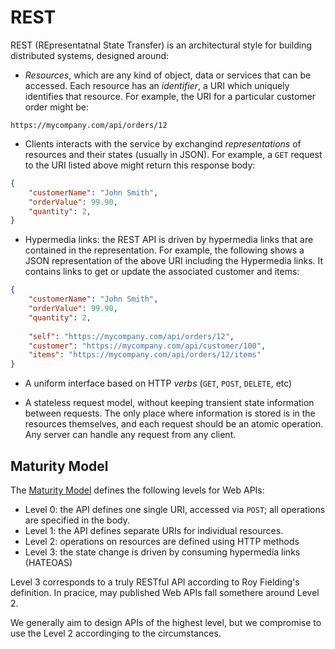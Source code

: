 REST
====

REST (REpresentatnal State Transfer) is an architectural style for building distributed systems, designed around:



* *Resources*, which are any kind of object, data or services that can be accessed. Each resource has an *identifier*, a URI which uniquely identifies that resource. For example, the URI for a particular customer order might be:
```
https://mycompany.com/api/orders/12
```

* Clients interacts with the service by exchangind *representations* of resources and their states (usually in JSON). For example, a `GET` request to the URI listed above might return this response body:

```JSON
{
    "customerName": "John Smith",
    "orderValue": 99.90,
    "quantity": 2,
}
```

* Hypermedia links: the REST API is driven by hypermedia links that are contained in the representation. For example, the following shows a JSON representation of the above URI including the Hypermedia links. It contains links to get or update the associated customer and items:

```JSON
{
    "customerName": "John Smith",
    "orderValue": 99.90,
    "quantity": 2,
    
    "self": "https://mycompany.com/api/orders/12",
    "customer": "https://mycompany.com/api/customer/100",
    "items": "https://mycompany.com/api/orders/12/items"
}
```

* A uniform interface based on HTTP *verbs* (`GET`, `POST`, `DELETE`, etc)

* A stateless request model, without keeping transient state information between requests. The only place where information is stored is in the resources themselves, and each request should be an atomic operation. Any server can handle any request from any client.


## Maturity Model
The [Maturity Model](https://martinfowler.com/articles/richardsonMaturityModel.html) defines the following levels for Web APIs:

* Level 0: the API defines one single URI, accessed via `POST`; all operations are specified in the body.
* Level 1: the API defines separate URIs for individual resources.
* Level 2: operations on resources are defined using HTTP methods
* Level 3: the state change is driven by consuming hypermedia links (HATEOAS)

Level 3 corresponds to a truly RESTful API according to Roy Fielding's definition. In pracice, may published Web APIs fall somethere around Level 2.

We generally aim to design APIs of the highest level, but we compromise to use the Level 2 accordinging to the circumstances.
